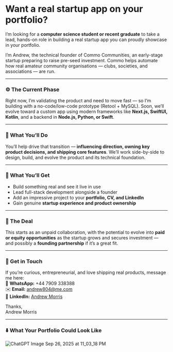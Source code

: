 # Want a real startup app on your portfolio?

I’m looking for a **computer science student or recent graduate** to take a lead, hands-on role in building a real startup app you can proudly showcase in your portfolio.

I’m Andrew, the technical founder of Commo Communities, an early-stage startup preparing to raise pre-seed investment. Commo helps automate how real amateur community organisations — clubs, societies, and associations — are run.

---

### ⚙️ The Current Phase
Right now, I’m validating the product and need to move fast — so I’m building with a no-code/low-code prototype (Retool + MySQL). Soon, we’ll evolve toward a custom app using modern frameworks like **Next.js, SwiftUI, Kotlin**, and a backend in **Node.js, Python, or Swift**.

---

### 💪 What You’ll Do
You’ll help drive that transition — **influencing direction, owning key product decisions, and shipping core features**. We’ll work side-by-side to design, build, and evolve the product and its technical foundation.

---

### 🧰 What You’ll Get
* Build something real and see it live in use
* Lead full-stack development alongside a founder
* Add an impressive project to your **portfolio, CV, and LinkedIn**
* Gain genuine **startup experience and product ownership**

---

### 🌱 The Deal
This starts as an unpaid collaboration, with the potential to evolve into **paid or equity opportunities** as the startup grows and secures investment — and possibly a **founding partnership** if it’s a great fit.

---

### 👋 Get in Touch
If you’re curious, entrepreneurial, and love shipping real products, message me here:  
💬 **WhatsApp:** +44 7909 338388  
✉️ **Email:** [andrew804@me.com](andrew804@me.com)  
🔗 **LinkedIn:** [Andrew Morris](https://www.linkedin.com/in/andrew-morris-b41301361)

Thanks,   
Andrew Morris

---

### ⬇️ What Your Portfolio Could Look Like
<img style="max-width: 100%; height: auto; display: block; margin: 0 auto;" alt="ChatGPT Image Sep 26, 2025 at 11_03_18 PM" src="https://github.com/user-attachments/assets/3c895f09-2d37-45e4-a149-b98132e38906" />
